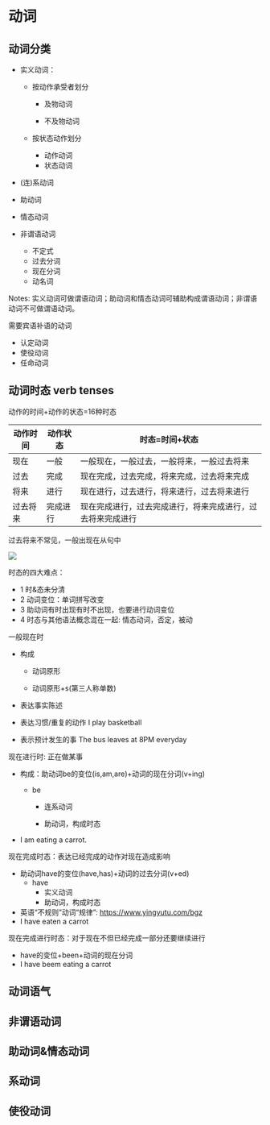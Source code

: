 # 动词

## **动词分类**

* 实义动词：

  * 按动作承受者划分

    * 及物动词

    * 不及物动词

  * 按状态动作划分
    * 动作动词
    * 状态动词

* (连)系动词
* 助动词
* 情态动词
* 非谓语动词
  * 不定式
  * 过去分词
  * 现在分词
  * 动名词

Notes: 实义动词可做谓语动词；助动词和情态动词可辅助构成谓语动词；非谓语动词不可做谓语动词。

需要宾语补语的动词

* 认定动词
* 使役动词
* 任命动词

## 动词时态 verb tenses

动作的时间+动作的状态=16种时态

| 动作时间 | 动作状态 | 时态=时间+状态                                             |
| -------- | -------- | ---------------------------------------------------------- |
| 现在     | 一般     | 一般现在，一般过去，一般将来，一般过去将来                 |
| 过去     | 完成     | 现在完成，过去完成，将来完成，过去将来完成                 |
| 将来     | 进行     | 现在进行，过去进行，将来进行，过去将来进行                 |
| 过去将来 | 完成进行 | 现在完成进行，过去完成进行，将来完成进行，过去将来完成进行 |

过去将来不常见，一般出现在从句中

![](/Users/gmx/Documents/workspace/English/docs/assets/动词时态.png)

时态的四大难点：

* 1 时&态未分清
* 2 动词变位：单词拼写改变
* 3 助动词有时出现有时不出现，也要进行动词变位
* 4 时态与其他语法概念混在一起:  情态动词，否定，被动

一般现在时

* 构成

  * 动词原形

  * 动词原形+s(第三人称单数)

* 表达事实陈述 
* 表达习惯/重复的动作 I play basketball
* 表示预计发生的事 The bus leaves at 8PM everyday

现在进行时: 正在做某事

* 构成：助动词be的变位(is,am,are)+动词的现在分词(v+ing)

  * be

    * 连系动词

    * 助动词，构成时态

* I am eating a carrot.

现在完成时态：表达已经完成的动作对现在造成影响

* 助动词have的变位(have,has)+动词的过去分词(v+ed)
  * have
    * 实义动词
    * 助动词，构成时态
*  英语“不规则”动词“规律”: https://www.yingyutu.com/bgz
* I have eaten a carrot

现在完成进行时态：对于现在不但已经完成一部分还要继续进行

* have的变位+been+动词的现在分词
* I have beem eating a carrot





## 动词语气



## 非谓语动词



## 助动词&情态动词

## 系动词

## 使役动词

